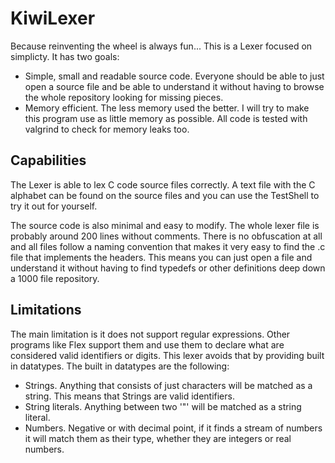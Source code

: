 # KiwiLexer
Because reinventing the wheel is always fun...
This is a Lexer focused on simplicty. It has two goals:
* Simple, small and readable source code. Everyone should be able to just open a source file and be able to understand it without having to browse the whole repository looking for missing pieces. 
* Memory efficient. The less memory used the better. I will try to make this program use as little memory as possible. All code is tested
with valgrind to check for memory leaks too. 

## Capabilities
The Lexer is able to lex C code source files correctly. A text file with the C alphabet can be found on the source files and you can use the TestShell to try it out for yourself.  

The source code is also minimal and easy to modify. The whole lexer file is probably around 200 lines without comments. There is no obfuscation at all and all files follow a naming convention that makes it very easy to find the .c file that implements the headers. This means you can just open a file and understand it without having to find typedefs or other definitions deep down a 1000 file repository.

## Limitations
The main limitation is it does not support regular expressions. Other programs like Flex support them and use them to declare what are considered valid identifiers or digits. This lexer avoids that by providing built in datatypes. The built in datatypes are the following:

* Strings. Anything that consists of just characters will be matched as a string. This means that Strings are valid identifiers. 
* String literals. Anything between two '"' will be matched as a string literal. 
* Numbers. Negative or with decimal point, if it finds a stream of numbers it will match them as their type, whether they are integers or real numbers.

